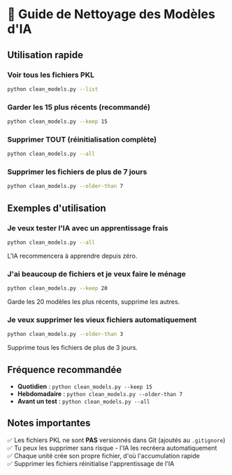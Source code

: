 # 🧹 Guide de Nettoyage des Modèles d'IA

## Utilisation rapide

### Voir tous les fichiers PKL
```bash
python clean_models.py --list
```

### Garder les 15 plus récents (recommandé)
```bash
python clean_models.py --keep 15
```

### Supprimer TOUT (réinitialisation complète)
```bash
python clean_models.py --all
```

### Supprimer les fichiers de plus de 7 jours
```bash
python clean_models.py --older-than 7
```

## Exemples d'utilisation

### Je veux tester l'IA avec un apprentissage frais
```bash
python clean_models.py --all
```
L'IA recommencera à apprendre depuis zéro.

### J'ai beaucoup de fichiers et je veux faire le ménage
```bash
python clean_models.py --keep 20
```
Garde les 20 modèles les plus récents, supprime les autres.

### Je veux supprimer les vieux fichiers automatiquement
```bash
python clean_models.py --older-than 3
```
Supprime tous les fichiers de plus de 3 jours.

## Fréquence recommandée

- **Quotidien** : `python clean_models.py --keep 15`
- **Hebdomadaire** : `python clean_models.py --older-than 7`
- **Avant un test** : `python clean_models.py --all`

## Notes importantes

✅ Les fichiers PKL ne sont **PAS** versionnés dans Git (ajoutés au `.gitignore`)  
✅ Tu peux les supprimer sans risque - l'IA les recréera automatiquement  
✅ Chaque unité crée son propre fichier, d'où l'accumulation rapide  
✅ Supprimer les fichiers réinitialise l'apprentissage de l'IA  
